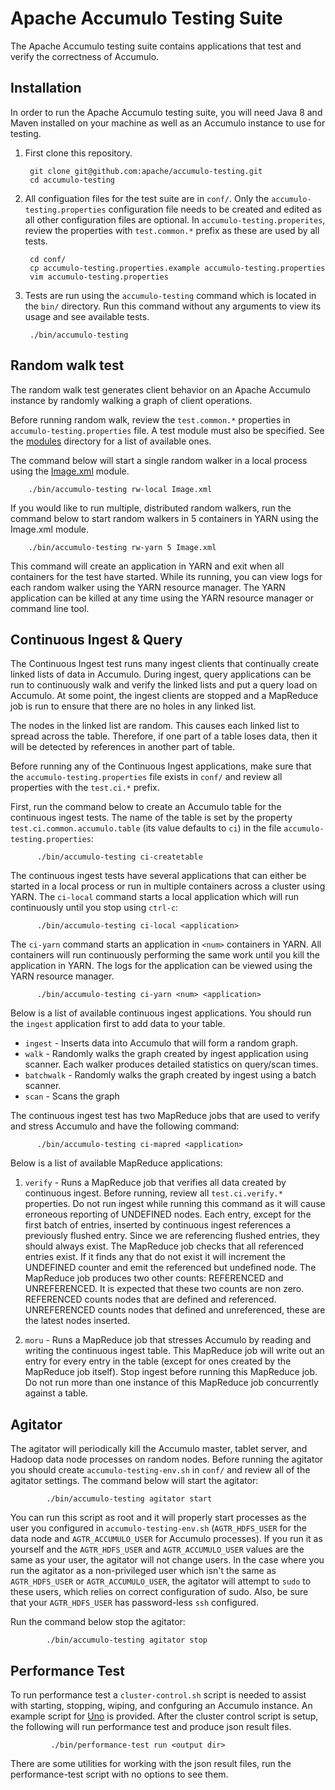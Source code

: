 # Apache Accumulo Testing Suite

The Apache Accumulo testing suite contains applications that test and verify the
correctness of Accumulo.

## Installation

In order to run the Apache Accumulo testing suite, you will need Java 8 and Maven installed
on your machine as well as an Accumulo instance to use for testing.

1. First clone this repository.

        git clone git@github.com:apache/accumulo-testing.git
        cd accumulo-testing

2. All configuation files for the test suite are in `conf/`. Only the `accumulo-testing.properties`
   configuration file needs to be created and edited as all other configuration files are optional.
   In `accumulo-testing.properites`, review the properties with `test.common.*` prefix as these are
   used by all tests.

        cd conf/
        cp accumulo-testing.properties.example accumulo-testing.properties
        vim accumulo-testing.properties

3. Tests are run using the `accumulo-testing` command which is located in the `bin/`
   directory. Run this command without any arguments to view its usage and see available tests.

        ./bin/accumulo-testing

## Random walk test

The random walk test generates client behavior on an Apache Accumulo instance by randomly walking a
graph of client operations. 

Before running random walk, review the `test.common.*` properties in `accumulo-testing.properties`
file. A test module must also be specified. See the [modules] directory for a list of available ones.

The command below will start a single random walker in a local process using the [Image.xml][image]
module.

        ./bin/accumulo-testing rw-local Image.xml

If you would like to run multiple, distributed random walkers, run the command below to start random
walkers in 5 containers in YARN using the Image.xml module.

        ./bin/accumulo-testing rw-yarn 5 Image.xml

This command will create an application in YARN and exit when all containers for the test have
started. While its running, you can view logs for each random walker using the YARN resource manager.
The YARN application can be killed at any time using the YARN resource manager or command line tool.

## Continuous Ingest & Query

The Continuous Ingest test runs many ingest clients that continually create linked lists of data
in Accumulo. During ingest, query applications can be run to continuously walk and verify the 
linked lists and put a query load on Accumulo. At some point, the ingest clients are stopped and
a MapReduce job is run to ensure that there are no holes in any linked list.

The nodes in the linked list are random. This causes each linked list to spread across the table.
Therefore, if one part of a table loses data, then it will be detected by references in another
part of table.

Before running any of the Continuous Ingest applications, make sure that the
`accumulo-testing.properties` file exists in `conf/` and review all properties with the
`test.ci.*` prefix.

First, run the command below to create an Accumulo table for the continuous ingest tests. The name of the
table is set by the property `test.ci.common.accumulo.table` (its value defaults to `ci`) in the file
`accumulo-testing.properties`:

          ./bin/accumulo-testing ci-createtable

The continuous ingest tests have several applications that can either be started in a local process
or run in multiple containers across a cluster using YARN. The `ci-local` command starts a local
application which will run continuously until you stop using `ctrl-c`:

          ./bin/accumulo-testing ci-local <application>

The `ci-yarn` command starts an application in `<num>` containers in YARN. All containers will run
continuously performing the same work until you kill the application in YARN. The logs for the
application can be viewed using the YARN resource manager.

          ./bin/accumulo-testing ci-yarn <num> <application>

Below is a list of available continuous ingest applications. You should run the `ingest` application
first to add data to your table.

* `ingest` - Inserts data into Accumulo that will form a random graph.
* `walk` - Randomly walks the graph created by ingest application using scanner. Each walker
  produces detailed statistics on query/scan times.
* `batchwalk` - Randomly walks the graph created by ingest using a batch scanner.
* `scan` - Scans the graph

The continuous ingest test has two MapReduce jobs that are used to verify and stress
Accumulo and have the following command:

          ./bin/accumulo-testing ci-mapred <application>

Below is a list of available MapReduce applications:

1. `verify` - Runs a MapReduce job that verifies all data created by continuous ingest. Before
running, review all `test.ci.verify.*` properties. Do not run ingest while running this command as
it will cause erroneous reporting of UNDEFINED nodes. Each entry, except for the first batch of
entries, inserted by continuous ingest references a previously flushed entry. Since we are
referencing flushed entries, they should always exist. The MapReduce job checks that all referenced
entries exist. If it finds any that do not exist it will increment the UNDEFINED counter and emit
the referenced but undefined node.  The MapReduce job produces two other counts: REFERENCED and
UNREFERENCED. It is expected that these two counts are non zero. REFERENCED counts nodes that are
defined and referenced. UNREFERENCED counts nodes that defined and unreferenced, these are the
latest nodes inserted.

2. `moru` - Runs a MapReduce job that stresses Accumulo by reading and writing the continuous ingest
table. This MapReduce job will write out an entry for every entry in the table (except for ones
created by the MapReduce job itself). Stop ingest before running this MapReduce job. Do not run more
than one instance of this MapReduce job concurrently against a table.

## Agitator

The agitator will periodically kill the Accumulo master, tablet server, and Hadoop data node
processes on random nodes. Before running the agitator you should create `accumulo-testing-env.sh`
in `conf/` and review all of the agitator settings. The command below will start the agitator:

            ./bin/accumulo-testing agitator start

You can run this script as root and it will properly start processes as the user you configured in
`accumulo-testing-env.sh` (`AGTR_HDFS_USER` for the data node and `AGTR_ACCUMULO_USER` for Accumulo
processes). If you run it as yourself and the `AGTR_HDFS_USER` and `AGTR_ACCUMULO_USER` values are
the same as your user, the agitator will not change users. In the case where you run the agitator as
a non-privileged user which isn't the same as `AGTR_HDFS_USER` or `AGTR_ACCUMULO_USER`, the agitator
will attempt to `sudo` to these users, which relies on correct configuration of sudo. Also, be sure
that your `AGTR_HDFS_USER` has password-less `ssh` configured.

Run the command below stop the agitator:

            ./bin/accumulo-testing agitator stop

## Performance Test

To run performance test a `cluster-control.sh` script is needed to assist with starting, stopping,
wiping, and confguring an Accumulo instance.  An example script for [Uno] is provided.  After
the cluster control script is setup, the following will run performance test and produce json 
result files.

             ./bin/performance-test run <output dir>

There are some utilities for working with the json result files, run the performance-test script
with no options to see them.

[Uno]: https://github.com/apache/fluo-uno
[modules]: core/src/main/resources/randomwalk/modules
[image]: core/src/main/resources/randomwalk/modules/Image.xml
